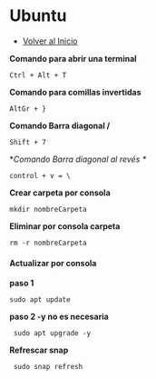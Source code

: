 # Ubuntu
- [Volver al Inicio](../README.md)

**Comando para abrir una terminal**
```ubuntu
Ctrl + Alt + T
```
**Comando para comillas invertidas**
```ubuntu
AltGr + }
```
**Comando Barra diagonal /**
```ubuntu
Shift + 7
```
**Comando Barra diagonal al revés \**
```ubuntu
control + v = \
```
**Crear carpeta por consola**
```ubuntu
mkdir nombreCarpeta
```
**Eliminar por consola carpeta**
```ubuntu
rm -r nombreCarpeta
```
#### Actualizar por consola
**paso 1**
```ubuntu
sudo apt update
```
**paso 2 -y no es necesaria**
```ubuntu
 sudo apt upgrade -y
```
**Refrescar snap**
```ubuntu
 sudo snap refresh
```
